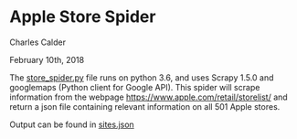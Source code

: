# Apple Store Spider

Charles Calder

February 10th, 2018

The [store_spider.py](Canopy/spiders/store_spider.py) file runs on python 3.6, and uses Scrapy 1.5.0 and googlemaps (Python client for Google API). This spider will scrape information from the webpage https://www.apple.com/retail/storelist/ and return a json file containing relevant information on all 501 Apple stores.

Output can be found in [sites.json](sites.json)